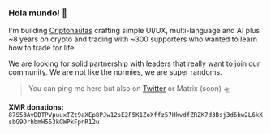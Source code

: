### Hola mundo! 👋

I'm building [Criptonautas](https://criptonautas.co) crafting simple UI/UX, multi-language and AI plus ~8 years on crypto and trading with ~300 supporters who wanted to learn how to trade for life.

We are looking for solid partnership with leaders that really want to join our community. We are not like the normies, we are super randoms.

> You can ping me here but also on [Twitter](https://twitter.com/soycriptonauta) or Matrix (soon) 🛸

**XMR donations:** ``87S53AvDDTPVpuuxTZt9aXEp8PJw12sE2F5K1ZoXffz57HkvdfZRZK7d3Bsj3d6hw2L6kXsbG9DrhbmH553kGWPkFpnR12u``
